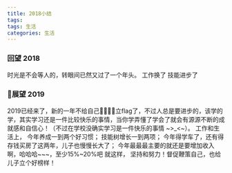 ```yaml
---
title: 2018小结
tags:
tags: 生活
categories: 生活
---
```


### 回望 2018
时光是不会等人的，转眼间已然又过了一个年头。
工作换了
技能进步了

### 展望 2019
2019已经来了，新的一年不给自己立flag了，不过人总是要进步的，该学的学，其实学习还是一件比较快乐的事情，当你学弄懂了学会了就会有源源不断的成就感和自信心！（不过在学校没确实学习是一件快乐的事情 ~>_<~）。
工作和生活上，
今年养成一到两个好习惯；
技能树增长一到两项；
今年得学车了，还有得存钱买房了这两年，儿子也慢慢长大了；
今年最最最主要的就还是要增加收入啊，哈哈哈~~~，至少15%~20%吧 就这样，
坚持和努力！督促鞭策自己，也给儿子立个好榜样！